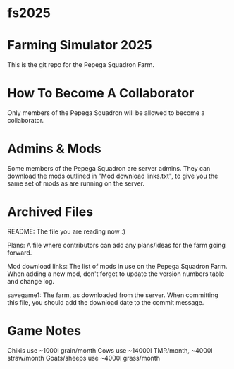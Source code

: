 # fs2025
Farming Simulator 2025
======================

This is the git repo for the Pepega Squadron Farm.

How To Become A Collaborator
============================
Only members of the Pepega Squadron will be allowed to become a collaborator.

Admins & Mods
=============
Some members of the Pepega Squadron are server admins. They can download the
mods outlined in "Mod download links.txt", to give you the same set of mods
as are running on the server.

Archived Files
==============
README:
The file you are reading now :)

Plans:
A file where contributors can add any plans/ideas for the farm going forward.

Mod download links:
The list of mods in use on the Pepega Squadron Farm.
When adding a new mod, don't forget to update the version numbers table and
change log.

savegame1:
The farm, as downloaded from the server. When committing this file, you should
add the download date to the commit message.

Game Notes
==========
Chikis use ~1000l grain/month
Cows use ~14000l TMR/month, ~4000l straw/month
Goats/sheeps use ~4000l grass/month
